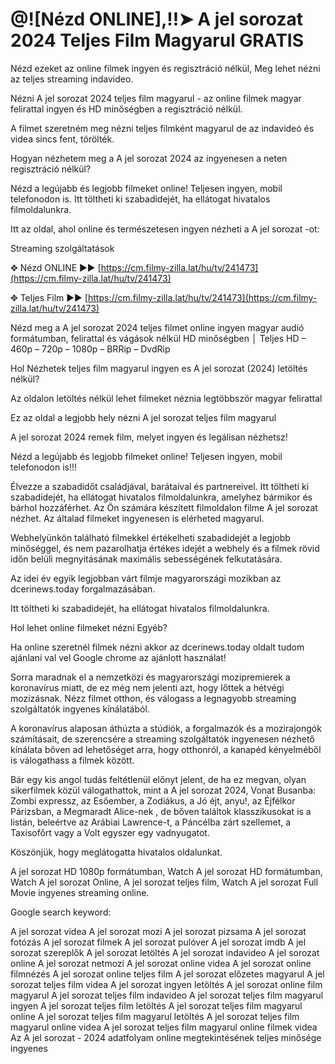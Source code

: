 # @![Nézd ONLINE],!!➤ A jel sorozat 2024 Teljes Film Magyarul GRATIS

Nézd ezeket az online filmek ingyen és regisztráció nélkül, Meg lehet nézni az teljes streaming indavideo.

Nézni A jel sorozat 2024 teljes film magyarul - az online filmek magyar felirattal ingyen és HD minőségben a regisztráció nélkül.

A filmet szeretném meg nézni teljes filmként magyarul de az indavideó és videa sincs fent, törölték.

Hogyan nézhetem meg a A jel sorozat 2024 az ingyenesen a neten regisztráció nélkül?

Nézd a legújabb és legjobb filmeket online! Teljesen ingyen, mobil telefonodon is. Itt töltheti ki szabadidejét, ha ellátogat hivatalos filmoldalunkra.

Itt az oldal, ahol online és természetesen ingyen nézheti a A jel sorozat -ot:

Streaming szolgáltatások

✥ Nézd ONLINE ►► [https://cm.filmy-zilla.lat/hu/tv/241473](https://cm.filmy-zilla.lat/hu/tv/241473)

✥ Teljes Film ►► [https://cm.filmy-zilla.lat/hu/tv/241473](https://cm.filmy-zilla.lat/hu/tv/241473)

Nézd meg a A jel sorozat 2024 teljes filmet online ingyen magyar audió formátumban, felirattal és vágások nélkül HD minőségben │ Teljes HD – 460p – 720p – 1080p – BRRip – DvdRip

Hol Nézhetek teljes film magyarul ingyen es A jel sorozat (2024) letöltés nélkül?

Az oldalon letöltés nélkül lehet filmeket néznia legtöbbször magyar felirattal

Ez az oldal a legjobb hely nézni A jel sorozat teljes film magyarul

A jel sorozat 2024 remek film, melyet ingyen és legálisan nézhetsz!

Nézd a legújabb és legjobb filmeket online! Teljesen ingyen, mobil telefonodon is!!!

Élvezze a szabadidőt családjával, barátaival és partnereivel. Itt töltheti ki szabadidejét, ha ellátogat hivatalos filmoldalunkra, amelyhez bármikor és bárhol hozzáférhet. Az Ön számára készített filmoldalon filme A jel sorozat nézhet. Az általad filmeket ingyenesen is elérheted magyarul.

Webhelyünkön található filmekkel értékelheti szabadidejét a legjobb minőséggel, és nem pazarolhatja értékes idejét a webhely és a filmek rövid időn belüli megnyitásának maximális sebességének felkutatására.

Az idei év egyik legjobban várt filmje magyarországi mozikban az dcerinews.today forgalmazásában.

Itt töltheti ki szabadidejét, ha ellátogat hivatalos filmoldalunkra.

Hol lehet online filmeket nézni Egyéb?

Ha online szeretnél filmek nézni akkor az dcerinews.today oldalt tudom ajánlani val vel Google chrome az ajánlott használat!

Sorra maradnak el a nemzetközi és magyarországi mozipremierek a koronavírus miatt, de ez még nem jelenti azt, hogy lőttek a hétvégi mozizásnak. Nézz filmet otthon, és válogass a legnagyobb streaming szolgáltatók ingyenes kínálatából.

A koronavírus alaposan áthúzta a stúdiók, a forgalmazók és a mozirajongók számításait, de szerencsére a streaming szolgáltatók ingyenesen nézhető kínálata bőven ad lehetőséget arra, hogy otthonról, a kanapéd kényelméből is válogathass a filmek között.

Bár egy kis angol tudás feltétlenül előnyt jelent, de ha ez megvan, olyan sikerfilmek közül válogathattok, mint a A jel sorozat 2024, Vonat Busanba: Zombi expressz, az Esőember, a Zodiákus, a Jó éjt, anyu!, az Éjfélkor Párizsban, a Megmaradt Alice-nek , de bőven találtok klasszikusokat is a listán, beleértve az Arábiai Lawrence-t, a Páncélba zárt szellemet, a Taxisofőrt vagy a Volt egyszer egy vadnyugatot.

Köszönjük, hogy meglátogatta hivatalos oldalunkat.

A jel sorozat HD 1080p formátumban, Watch A jel sorozat HD formátumban, Watch A jel sorozat Online, A jel sorozat teljes film, Watch A jel sorozat Full Movie ingyenes streaming online.

Google search keyword:

A jel sorozat videa A jel sorozat mozi A jel sorozat pizsama A jel sorozat fotózás A jel sorozat filmek A jel sorozat pulóver A jel sorozat imdb A jel sorozat szereplők A jel sorozat letöltés A jel sorozat indavideo A jel sorozat online A jel sorozat netmozi A jel sorozat online videa A jel sorozat online filmnézés A jel sorozat online teljes film A jel sorozat előzetes magyarul A jel sorozat teljes film videa A jel sorozat ingyen letöltés A jel sorozat online film magyarul A jel sorozat teljes film indavideo A jel sorozat teljes film magyarul ingyen A jel sorozat teljes film letöltés A jel sorozat teljes film magyarul online A jel sorozat teljes film magyarul letöltés A jel sorozat teljes film magyarul online videa A jel sorozat teljes film magyarul online filmek videa Az A jel sorozat - 2024 adatfolyam online megtekintésének teljes minősége ingyenes
